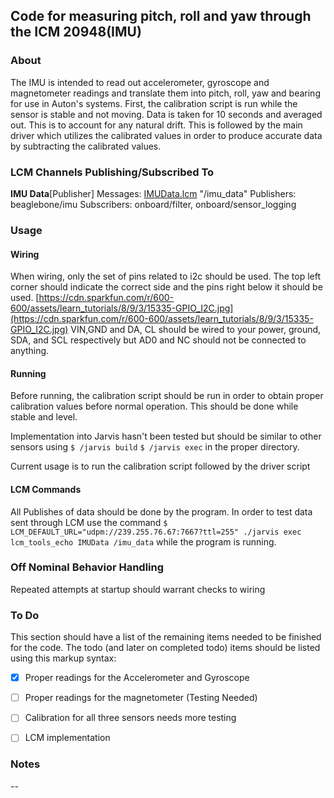 ﻿Code for measuring pitch, roll and yaw through the ICM 20948(IMU)
 ---
### About

The IMU is intended to read out accelerometer, gyroscope and magnetometer readings and translate them into pitch, roll, yaw and bearing for use in Auton's systems. First, the calibration script is run while the sensor is stable and not moving.  Data is taken for 10 seconds and averaged out. This is to account for any natural drift. This is followed by the main driver which utilizes the calibrated values in order to produce accurate data by subtracting the calibrated values.

### LCM Channels Publishing/Subscribed To
**IMU Data**[Publisher]
Messages:  [IMUData.lcm](https://github.com/jjtom34/mrover-workspace/blob/master/rover_msgs/IMUData.lcm) "/imu_data"
Publishers: beaglebone/imu
Subscribers: onboard/filter, onboard/sensor_logging


### Usage
#### Wiring
When wiring, only the set of pins related to i2c should be used. The top left corner should indicate the correct side and the pins right below it should be used.
[https://cdn.sparkfun.com/r/600-600/assets/learn_tutorials/8/9/3/15335-GPIO_I2C.jpg](https://cdn.sparkfun.com/r/600-600/assets/learn_tutorials/8/9/3/15335-GPIO_I2C.jpg)
VIN,GND and DA, CL should be wired to your power, ground, SDA, and SCL respectively but AD0 and NC should not be connected to anything.
#### Running
Before running, the calibration script should be run in order to obtain proper calibration values before normal operation. This should be done while stable and level.

Implementation into Jarvis hasn't been tested but should be similar to other sensors using
`$ /jarvis build`
`$ /jarvis exec`
in the proper directory.

Current usage is to run the calibration script followed by the driver script
  

#### LCM Commands
All Publishes of data should be done by the program. In order to test data sent through LCM use the command
`$ LCM_DEFAULT_URL="udpm://239.255.76.67:7667?ttl=255" ./jarvis exec lcm_tools_echo IMUData /imu_data`
  while the program is running.

### Off Nominal Behavior Handling

Repeated attempts at startup should warrant checks to wiring

### To Do

This section should have a list of the remaining items needed to be finished for the code. The todo (and later on completed todo) items should be listed using this markup syntax:

-   [x] Proper readings for the Accelerometer and Gyroscope
    
-   [ ] Proper readings for the magnetometer (Testing Needed)
    
-   [ ] Calibration for all three sensors needs more testing

-   [ ] LCM implementation

### Notes

--

  

